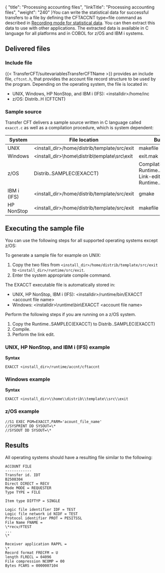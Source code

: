 {
    "title": "Processing  accounting files",
    "linkTitle": "Processing accounting files",
    "weight": "240"
}You can write the statistical data for successful transfers to a file by defining the CFTACCNT type=file command as described in [Recording mode for statistical data](../../admin_intro/admin_config_commands/cftaccnt_concepts). You can then extract this data to use with other applications. The extracted data is available in C language for all platforms and in COBOL for z/OS and IBM i systems.

## Delivered files

### Include file

{{< TransferCFT/suitevariablesTransferCFTName  >}} provides an include file, <span class="code">`cftcnt.h`</span>, that provides the account file record structure to be used by the program. Depending on the operating system, the file is located in:

- UNIX, Windows, HP NonStop, and IBM i (IFS): &lt;installdir>/home/inc
- z/OS: Distrib..H (CFTCNT)

### Sample source

Transfer CFT delivers a sample source written in C language called <span class="code">`exacct.c`</span> as well as a compilation procedure, which is system dependent:


| System  | File location  | Build command  |
| --- | --- | --- |
| UNIX  | &lt;install_dir&gt;/home/distrib/template/src/exit  | makefile  |
| Windows  | &lt;install_dir&gt;\home\distrib\template\src\exit  | exit.mak  |
| z/OS  | Distrib..SAMPLEC(EXACCT)  | Compilation: Runtime..INSTALL(I91APICP)<br/> Link-edit: Runtime..INSTALL(I92APILK) |
| IBM i (IFS)  | &lt;install_dir&gt;/home/distrib/template/src/exit  | gmake  |
| HP NonStop  | &lt;install_dir&gt;/home/distrib/template/src/exit  | makefile  |


## Executing the sample file

You can use the following steps for all supported operating systems except z/OS:

To generate a sample file for example on UNIX:

1. Copy the two files from <span class="code">`<install_dir>/home/distrib/template/src/exit`</span> to <span class="code">`<install_dir>/runtime/src/exit`</span>.
1. Enter the system appropriate compile command.

The EXACCT executable file is automatically stored in:

- UNIX, HP NonStop, IBM i (IFS): &lt;installdir>/runtime/bin/EXACCT &lt;account file name>
- Windows: &lt;installdir>\\runtime\\bin\\EXACCT &lt;account file name>

Perform the following steps if you are running on a z/OS system.

1. Copy the Runtime..SAMPLEC(EXACCT) to Distrib..SAMPLEC(EXACCT)
1. Compile.
1. Perform the link edit.

### UNIX, HP NonStop, and IBM i (IFS) example

****Syntax****

```
EXACCT <install_dir>/runtime/accnt/cftaccnt
```

### Windows example

****Syntax****

```
EXACCT <install_dir>\\home\\distrib\\template\\src\\exit
```

### z/OS example

```
//S1 EXEC PGM=EXACCT,PARM='acount_file_name'
//SYSPRINT DD SYSOUT=\*
//SYSOUT DD SYSOUT=\*
```

## Results

All operating systems should have a resulting file similar to the following:

```
ACCOUNT FILE
------------
Transfer id. IDT
B2508304
Direct DIRECT = RECV
Mode MODE = REQUESTER
Type TYPE = FILE
 
Item type DIFTYP = SINGLE
 
Logic file identifier IDF = TEST
Logic file network id NIDF = TEST
Protocol identifier PROT = PESITSSL
File Name FNAME =
\*recv/FTEST
...
\*
 
Receiver application RAPPL =
\*
Record format FRECFM = U
length FLRECL = 04096
File compression NCOMP = 00
Bytes FCARS = 0000007104
```
